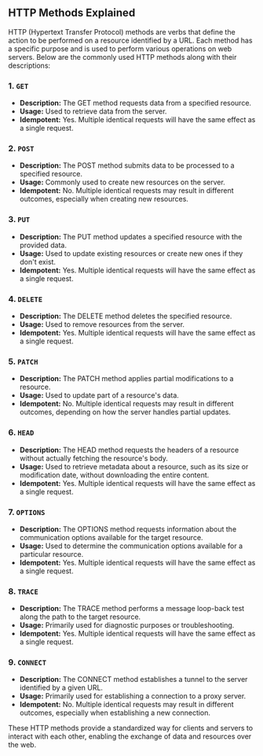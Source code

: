 ## HTTP Methods Explained

HTTP (Hypertext Transfer Protocol) methods are verbs that define the action to be performed on a resource identified by a URL. Each method has a specific purpose and is used to perform various operations on web servers. Below are the commonly used HTTP methods along with their descriptions:

### 1. `GET`

- **Description:** The GET method requests data from a specified resource.
- **Usage:** Used to retrieve data from the server.
- **Idempotent:** Yes. Multiple identical requests will have the same effect as a single request.

### 2. `POST`

- **Description:** The POST method submits data to be processed to a specified resource.
- **Usage:** Commonly used to create new resources on the server.
- **Idempotent:** No. Multiple identical requests may result in different outcomes, especially when creating new resources.

### 3. `PUT`

- **Description:** The PUT method updates a specified resource with the provided data.
- **Usage:** Used to update existing resources or create new ones if they don't exist.
- **Idempotent:** Yes. Multiple identical requests will have the same effect as a single request.

### 4. `DELETE`

- **Description:** The DELETE method deletes the specified resource.
- **Usage:** Used to remove resources from the server.
- **Idempotent:** Yes. Multiple identical requests will have the same effect as a single request.

### 5. `PATCH`

- **Description:** The PATCH method applies partial modifications to a resource.
- **Usage:** Used to update part of a resource's data.
- **Idempotent:** No. Multiple identical requests may result in different outcomes, depending on how the server handles partial updates.

### 6. `HEAD`

- **Description:** The HEAD method requests the headers of a resource without actually fetching the resource's body.
- **Usage:** Used to retrieve metadata about a resource, such as its size or modification date, without downloading the entire content.
- **Idempotent:** Yes. Multiple identical requests will have the same effect as a single request.

### 7. `OPTIONS`

- **Description:** The OPTIONS method requests information about the communication options available for the target resource.
- **Usage:** Used to determine the communication options available for a particular resource.
- **Idempotent:** Yes. Multiple identical requests will have the same effect as a single request.

### 8. `TRACE`

- **Description:** The TRACE method performs a message loop-back test along the path to the target resource.
- **Usage:** Primarily used for diagnostic purposes or troubleshooting.
- **Idempotent:** Yes. Multiple identical requests will have the same effect as a single request.

### 9. `CONNECT`

- **Description:** The CONNECT method establishes a tunnel to the server identified by a given URL.
- **Usage:** Primarily used for establishing a connection to a proxy server.
- **Idempotent:** No. Multiple identical requests may result in different outcomes, especially when establishing a new connection.

These HTTP methods provide a standardized way for clients and servers to interact with each other, enabling the exchange of data and resources over the web.
